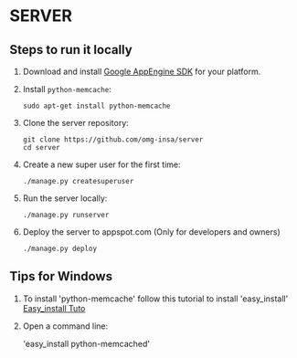 # SERVER

## Steps to run it locally

1. Download and install [Google AppEngine SDK](https://www.google.com/search?q=google+appengine+sdk) for your platform.

2. Install `python-memcache`:

    `sudo apt-get install python-memcache`

3. Clone the server repository:

    `git clone https://github.com/omg-insa/server`    
    `cd server`

4. Create a new super user for the first time:

    `./manage.py createsuperuser`

5. Run the server locally:

    `./manage.py runserver`

6. Deploy the server to appspot.com (Only for developers and owners)

    `./manage.py deploy`


## Tips for Windows

1. To install 'python-memcache' follow this tutorial to install 'easy_install'
    [Easy_install Tuto](http://blog.sadphaeton.com/2009/01/20/python-development-windows-part-2-installing-easyinstallcould-be-easier.html)

2. Open a command line:

    'easy_install python-memcached'
